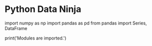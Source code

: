 # Python Data Ninja

import numpy as np
import pandas as pd
from pandas import Series, DataFrame

print('Modules are imported.')
